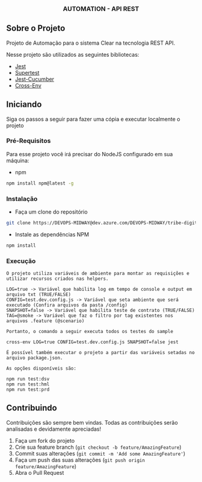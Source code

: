 <!-- PROJECT LOGO -->
<br />
<p align="center">
  <h3 align="center">AUTOMATION - API REST</h3>

<!-- ABOUT THE PROJECT -->
## Sobre o Projeto

Projeto de Automação para o sistema Clear na tecnologia REST API.

Nesse projeto são utilizados as seguintes bibliotecas:

* [Jest](https://jestjs.io/)
* [Supertest](https://github.com/visionmedia/supertest)
* [Jest-Cucumber](https://github.com/bencompton/jest-cucumber)
* [Cross-Env](https://github.com/kentcdodds/cross-env)

<!-- GETTING STARTED -->

## Iniciando

Siga os passos a seguir para fazer uma cópia e executar localmente o projeto

### Pré-Requisitos

Para esse projeto você irá precisar do NodeJS configurado em sua máquina: 
* npm
```sh
npm install npm@latest -g
```

<!-- INSTALLATION -->
### Instalação
 
*  Faça um clone do repositório
```sh
git clone https://DEVOPS-MIDWAY@dev.azure.com/DEVOPS-MIDWAY/tribe-digital-channel/_git/automation-backend-js
```
* Instale as dependências NPM
```sh
npm install
```
<!-- RUNNING -->
### Execução

```
O projeto utiliza variáveis de ambiente para montar as requisições e utilizar recursos criados nas helpers.

LOG=true -> Variável que habilita log em tempo de console e output em arquivo txt (TRUE/FALSE) 
CONFIG=test.dev.config.js -> Variável que seta ambiente que será executado (Confira arquivos da pasta /config)
SNAPSHOT=false -> Variável que habilita teste de contrato (TRUE/FALSE)
TAG=@smoke -> Variável que faz o filtro por tag existentes nos arquivos .feature (@scenario)

Portanto, o comando a seguir executa todos os testes do sample

cross-env LOG=true CONFIG=test.dev.config.js SNAPSHOT=false jest

É possível também executar o projeto a partir das variáveis setadas no arquivo package.json.

As opções disponíveis são:

npm run test:dsv
npm run test:hml
npm run test:prd
```

<!-- CONTRIBUTING -->
## Contribuindo

Contribuições são sempre bem vindas. Todas as contribuições serão analisadas e devidamente apreciadas!

1. Faça um fork do projeto
2. Crie sua feature branch (`git checkout -b feature/AmazingFeature`)
3. Commit suas alterações (`git commit -m 'Add some AmazingFeature'`)
4. Faça um push das suas alterações (`git push origin feature/AmazingFeature`)
5. Abra o Pull Request
